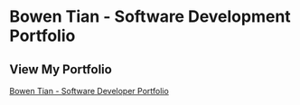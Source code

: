 # Bowen Tian - Software Development Portfolio
## View My Portfolio
[Bowen Tian - Software Developer Portfolio](https://username.github.io)


